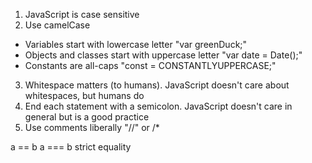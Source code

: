 1. JavaScript is case sensitive
2. Use camelCase
- Variables start with lowercase letter "var greenDuck;"
- Objects and classes start with uppercase letter "var date = Date();"
- Constants are all-caps "const = CONSTANTLYUPPERCASE;"
3. Whitespace matters (to humans). JavaScript doesn't care about whitespaces, but humans do
4. End each statement with a semicolon. JavaScript doesn't care in general but is a good practice
5. Use comments liberally "//" or /*


a == b
a === b strict equality
